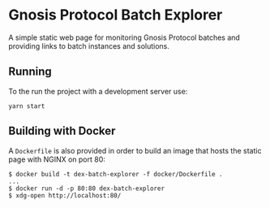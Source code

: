 # Gnosis Protocol Batch Explorer

A simple static web page for monitoring Gnosis Protocol batches and providing
links to batch instances and solutions.

## Running

To the run the project with a development server use:

`yarn start`

## Building with Docker

A `Dockerfile` is also provided in order to build an image that hosts the static
page with NGINX on port 80:

```
$ docker build -t dex-batch-explorer -f docker/Dockerfile .
...
$ docker run -d -p 80:80 dex-batch-explorer
$ xdg-open http://localhost:80/
```
